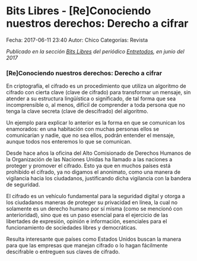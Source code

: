 Bits Libres - [Re]Conociendo nuestros derechos: Derecho a cifrar
==================================

Fecha: 2017-06-11 23:40
Autor: Chico
Categorías: Revista

_Publicado en la sección [Bits Libres](http://www.gulag.org.mx/revista/2016-05-10-Bits-Libres.html) del periódico [Entretodos](http://periodicoentretodos.com/), en junio del 2017_

<!-- break -->

### [Re]Conociendo nuestros derechos: Derecho a cifrar

En criptografía, el cifrado es un procedimiento que utiliza un algoritmo de cifrado con cierta clave (clave de cifrado) para transformar un mensaje, sin atender a su estructura lingüística o significado, de tal forma que sea incomprensible o, al menos, difícil de comprender a toda persona que no tenga la clave secreta (clave de descifrado) del algoritmo.

Un ejemplo para explicar lo anterior es la forma en que se comunican los enamorados: en una habitación con muchas personas ellos se comunicarían y nadie, que no sea ellos, podrán entender el mensaje, aunque todos nos enteremos lo que se comunican.

Desde hace años la oficina del Alto Comisionado de Derechos Humanos de la Organización de las Naciones Unidas ha llamado a las naciones a proteger y promover el cifrado. Esto ya que en  muchos países está prohibido el cifrado, ya no digamos el anonimato, como una manera de vigilancia hacia los ciudadanos, justificando dicha vigilancia con la bandera de seguridad.

El cifrado es un vehículo fundamental para la seguridad digital y otorga a los ciudadanos maneras de proteger su privacidad en línea, la cual no solamente es un derecho humano por sí misma (como se mencionó con anterioridad), sino que es un paso esencial para el ejercicio de las libertades de expresión, opinión e información, esenciales para el funcionamiento de sociedades libres y democráticas.

Resulta interesante que países como Estados Unidos buscan la manera para que las empresas que manejan cifrado o lo hagan fácilmente descifrable o entreguen sus claves de cifrado.
